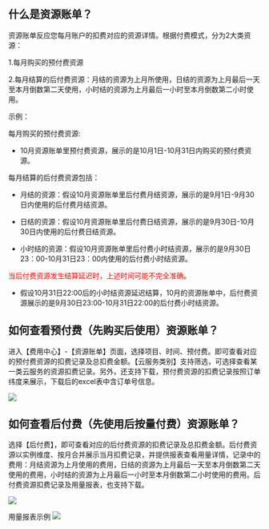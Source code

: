 ## 什么是资源账单？

资源账单反应您每月账户的扣费对应的资源详情。根据付费模式，分为2大类资源：

1.每月购买的预付费资源

2.每月结算的后付费资源：月结的资源为上月所使用，日结的资源为上月最后一天至本月倒数第二天使用，小时结的资源为上月最后一小时至本月倒数第二小时使用。

示例：

每月购买的预付费资源:

- 10月资源账单里预付费资源，展示的是10月1日-10月31日内购买的预付费资源。

每月结算的后付费资源包括：

- 月结的资源：假设10月资源账单里后付费月结资源，展示的是9月1日-9月30日内使用的后付费月结资源。

- 日结的资源：假设10月资源账单里后付费日结资源，展示的是9月30日-10月30日内使用的后付费日结资源。

- 小时结的资源：假设10月资源账单里后付费小时结资源，展示的是9月30日23：00-10月31日23：00内使用的后付费小时结资源。

<font color="red">当后付费资源发生结算延迟时，上述时间可能不完全准确</font>。

- 假设10月31日22:00后的小时结资源延迟结算，10月的资源账单中，后付费资源展示的是9月30日23:00-10月31日22:00的后付费小时结资源。

## 如何查看预付费（先购买后使用）资源账单？

进入【费用中心】-【资源账单】页面，选择项目、时间、预付费。即可查看对应的预付费资源的扣费记录及总扣费金额。【云服务类别】支持筛选，可选择查看某一类云服务的资源扣费记录。另外，还支持下载，预付费资源的扣费记录按照订单纬度来展示，下载后的excel表中含订单号信息。

![](https://mc.qcloudimg.com/static/img/c545bb93d08854ca2214249385f1170c/1.png)

## 如何查看后付费（先使用后按量付费）资源账单？

选择【后付费】，即可查看对应的后付费资源的扣费记录及总扣费金额。后付费资源以实例维度、按月合并展示当月扣费记录，并提供报表查看用量详情，记录中的费用：月结资源为上月使用的费用，日结的资源为上月最后一天至本月倒数第二天使用的费用，小时结的资源为上月最后一小时至本月倒数第二小时使用的费用。后付费资源扣费记录及用量报表，也支持下载。

![](https://mc.qcloudimg.com/static/img/919e97e8ef317b19fcc4e14c189f89b4/2.png)

用量报表示例
![](https://mc.qcloudimg.com/static/img/0595c66859a84a25231274b19017a3ed/3.png)
